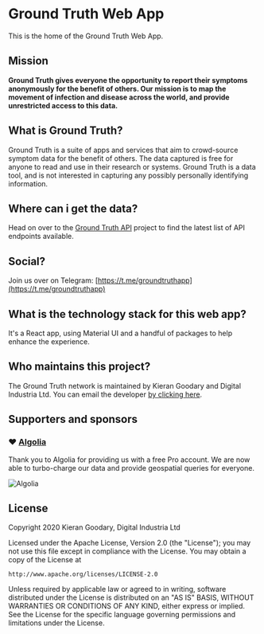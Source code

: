# Ground Truth Web App
This is the home of the Ground Truth Web App.

## Mission
**Ground Truth gives everyone the opportunity to report their symptoms anonymously for the benefit of others. Our mission is to map the movement of infection and disease across the world, and provide unrestricted access to this data.**

## What is Ground Truth?
Ground Truth is a suite of apps and services that aim to crowd-source symptom data for the benefit of others. The data captured is free for anyone to read and use in their research or systems. Ground Truth is a data tool, and is not interested in capturing any possibly personally identifying information.

## Where can i get the data?
Head on over to the [Ground Truth API](https://github.com/IAmKio/ground-truth-api) project to find the latest list of API endpoints available.

## Social?
Join us over on Telegram: [https://t.me/groundtruthapp](https://t.me/groundtruthapp)

## What is the technology stack for this web app?
It's a React app, using Material UI and a handful of packages to help enhance the experience.

## Who maintains this project?
The Ground Truth network is maintained by Kieran Goodary and Digital Industria Ltd. You can email the developer [by clicking here](mailto:apps@digitalindustria.com).

## Supporters and sponsors

### ❤️ [Algolia](https://www.algolia.com)
Thank you to Algolia for providing us with a free Pro account. We are now able to turbo-charge our data and provide geospatial queries for everyone.

![Algolia](https://res.cloudinary.com/hilnmyskv/image/upload/q_auto/v1584543140/Algolia_com_Website_assets/images/shared/algolia_logo/logo-algolia-nebula-blue-full.png)

## License

Copyright 2020 Kieran Goodary, Digital Industria Ltd

Licensed under the Apache License, Version 2.0 (the "License");
you may not use this file except in compliance with the License.
You may obtain a copy of the License at

    http://www.apache.org/licenses/LICENSE-2.0

Unless required by applicable law or agreed to in writing, software
distributed under the License is distributed on an "AS IS" BASIS,
WITHOUT WARRANTIES OR CONDITIONS OF ANY KIND, either express or implied.
See the License for the specific language governing permissions and
limitations under the License.

